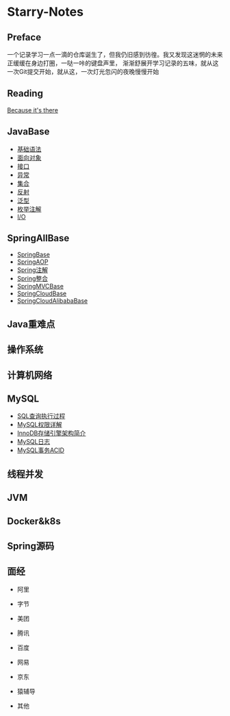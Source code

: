 # Starry-Notes

## Preface

一个记录学习一点一滴的仓库诞生了，但我仍旧感到彷徨。我又发现这迷惘的未来正缓缓在身边打圈，一哒一咔的键盘声里，
渐渐舒展开学习记录的五味，就从这一次Git提交开始，就从这，一次灯光忽闪的夜晚慢慢开始

## Reading
[Because it's there](https://wardseptember.github.io/notes/#/)

## JavaBase
- [基础语法](JavaBase/基础语法.md)
- [面向对象](JavaBase/面向对象.md)
- [接口](JavaBase/接口.md)
- [异常](JavaBase/异常.md)
- [集合](JavaBase/集合.md)
- [反射](JavaBase/反射.md)
- [泛型](JavaBase/泛型.md)
- [枚举注解](JavaBase/枚举注解.md)
- [I/O](JavaBase/IO.md)

## SpringAllBase
- [SpringBase](SpringAllBase/Spring/SpringBase.md)
- [SpringAOP](SpringAllBase/Spring/SpringAOP.md)
- [Spring注解](SpringAllBase/Spring/Spring注解.md)
- [Spring整合](SpringAllBase/Spring/Spring整合.md)
- [SpringMVCBase](SpringAllBase/SpringMVC/SpringMVC.md)
- [SpringCloudBase](SpringAllBase/SpringCloud/SpringCloud.md)
- [SpringCloudAlibabaBase](SpringAllBase/SpringCloudAlibaba/SpringCloudAlibaba.md)

## Java重难点

## 操作系统

## 计算机网络

## MySQL
- [SQL查询执行过程](MySQL/SQL查询执行过程.md)
- [MySQL权限详解](MySQL/MySQL权限详解.md)
- [InnoDB存储引擎架构简介](MySQL/InnoDB存储引擎架构简介.md)
- [MySQL日志](MySQL/MySQL日志.md)
- [MySQL事务ACID](MySQL/MySQL事务ACID.md)

## 线程并发

## JVM

## Docker&k8s

## Spring源码

## 面经

- 阿里

- 字节

- 美团

- 腾讯

- 百度

- 网易

- 京东

- 猿辅导

- 其他
